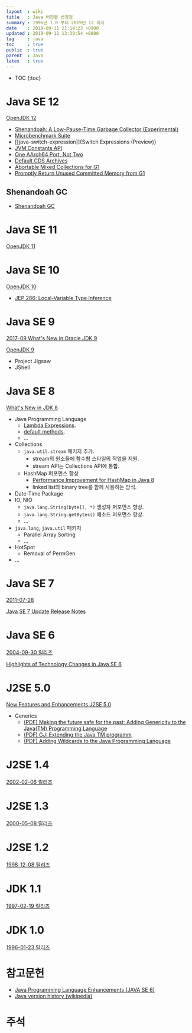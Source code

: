 ```yaml
---
layout  : wiki
title   : Java 버전별 변경점
summary : 1996년 1.0 부터 2019년 12 까지
date    : 2019-09-11 21:14:23 +0900
updated : 2019-09-12 13:39:54 +0900
tag     : java
toc     : true
public  : true
parent  : Java
latex   : true
---
```

* TOC
{:toc}

# Java SE 12

[OpenJDK 12](https://openjdk.java.net/projects/jdk/12/ )

* [Shenandoah: A Low-Pause-Time Garbage Collector (Experimental)](https://openjdk.java.net/jeps/189 )
* [Microbenchmark Suite](https://openjdk.java.net/jeps/230 )
* [[java-switch-expression]]{Switch Expressions (Preview)}
* [JVM Constants API](https://openjdk.java.net/jeps/334 )
* [One AArch64 Port, Not Two](https://openjdk.java.net/jeps/340 )
* [Default CDS Archives](https://openjdk.java.net/jeps/341 )
* [Abortable Mixed Collections for G1](https://openjdk.java.net/jeps/344 )
* [Promptly Return Unused Committed Memory from G1](https://openjdk.java.net/jeps/346 )

## Shenandoah GC

* [Shenandoah GC](https://wiki.openjdk.java.net/display/shenandoah/Main )

# Java SE 11

[OpenJDK 11](https://openjdk.java.net/projects/jdk/11/ )

# Java SE 10

[OpenJDK 10](https://openjdk.java.net/projects/jdk/10/ )

* [JEP 286: Local-Variable Type Inference](https://openjdk.java.net/jeps/286 )

# Java SE 9

[2017-09 What's New in Oracle JDK 9](https://docs.oracle.com/javase/9/whatsnew/toc.htm#JSNEW-GUID-5B808B2F-E891-43CD-BF6E-78787E547071 )

[OpenJDK 9](https://openjdk.java.net/projects/jdk9/ )

* Project Jigsaw
* JShell

# Java SE 8

[What's New in JDK 8](https://www.oracle.com/technetwork/java/javase/8-whats-new-2157071.html )

* Java Programming Language
    * [Lambda Expressions](https://docs.oracle.com/javase/specs/jls/se8/html/jls-15.html#jls-15.27 ).
    * [default methods](https://docs.oracle.com/javase/specs/jls/se8/html/jls-13.html#d5e19889 ).
    * ...
* Collections
    * `java.util.stream` 패키지 추가.
        * stream의 원소들에 함수형 스타일의 작업을 지원.
        * stream API는 Collections API에 통합.
    * HashMap 퍼포먼스 향상
        * [Performance Improvement for HashMap in Java 8](https://www.nagarro.com/en/blog/post/24/performance-improvement-for-hashmap-in-java-8 )
        * linked list와 binary tree를 함께 사용하는 방식.
* Date-Time Package
* IO, NIO
    * `java.lang.String(byte[], *)` 생성자 퍼포먼스 향상.
    * `java.lang.String.getBytes()` 메소드 퍼포먼스 향상.
    * ...
* `java.lang`, `java.util` 패키지
    * Parallel Array Sorting
    * ...
* HotSpot
    * Removal of PermGen
* ...

# Java SE 7

[2011-07-28](https://openjdk.java.net/projects/jdk7/ )

[Java SE 7 Update Release Notes](https://www.oracle.com/technetwork/java/javase/7u-relnotes-515228.html )

# Java SE 6

[2004-09-30 릴리즈](https://web.archive.org/web/20080207083457/http://www.sun.com/smi/Press/sunflash/2004-09/sunflash.20040930.1.xml )

[Highlights of Technology Changes in Java SE 6](https://www.oracle.com/technetwork/java/javase/features-141434.html )

# J2SE 5.0

[New Features and Enhancements J2SE 5.0](https://docs.oracle.com/javase/1.5.0/docs/relnotes/features.html )

* Generics
    * [(PDF) Making the future safe for the past: Adding Genericity to the Java(TM) Programming Language](http://homepages.inf.ed.ac.uk/wadler/gj/Documents/gj-oopsla.pdf )
    * [(PDF) GJ: Extending the Java TM programm](http://homepages.inf.ed.ac.uk/wadler/gj/Documents/gj-tutorial.pdf )
    * [(PDF) Adding Wildcards to the Java Programming Language](http://www.bracha.org/wildcards.pdf )

# J2SE 1.4

[2002-02-06 릴리즈](https://web.archive.org/web/20070815095726/http://www.sun.com/smi/Press/sunflash/2002-02/sunflash.20020206.5.xml )

# J2SE 1.3

[2000-05-08 릴리즈](https://web.archive.org/web/20070817053430/http://www.sun.com/smi/Press/sunflash/2000-05/sunflash.20000508.3.xml )

# J2SE 1.2

[1998-12-08 릴리즈](https://web.archive.org/web/20070816170028/http://www.sun.com/smi/Press/sunflash/1998-12/sunflash.981208.9.xml )

# JDK 1.1

[1997-02-19 릴리즈](https://web.archive.org/web/20080210044125/http://www.sun.com/smi/Press/sunflash/1997-02/sunflash.970219.0001.xml )

# JDK 1.0

[1996-01-23 릴리즈](https://web.archive.org/web/20070310235103/http://www.sun.com/smi/Press/sunflash/1996-01/sunflash.960123.10561.xml )

# 참고문헌

* [Java Programming Language Enhancements (JAVA SE 6)][java6-enhance]
* [Java version history (wikipedia)][wiki]

# 주석

[java6-enhance]: https://docs.oracle.com/javase/6/docs/technotes/guides/language/enhancements.html
[wiki]: https://en.wikipedia.org/wiki/Java_version_history

[^why-link]: 1.4 기능이지만 이 링크는 Java SE 6 documentation으로 연결되어 있는데, [Java Programming Language Enhancements][java6-enhance] 문서의 Enhancements in JDK v1.4 항목에 연결된 링크를 그대로 옮겼기 때문이다.
